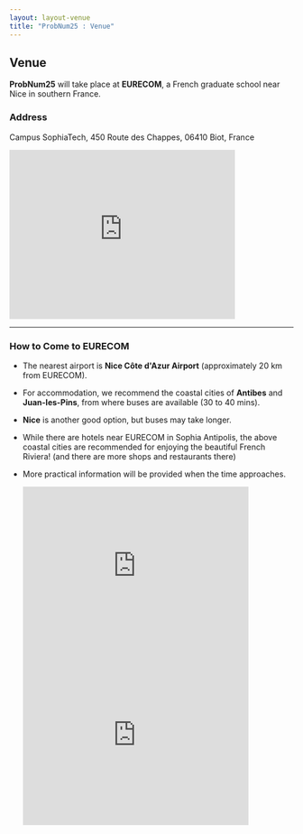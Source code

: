 ```yaml
---
layout: layout-venue
title: "ProbNum25 : Venue"
---
```

## Venue

**ProbNum25** will take place at **EURECOM**, a French graduate school near Nice in southern France. 

### Address
Campus SophiaTech, 450 Route des Chappes, 06410 Biot, France

<iframe src="https://www.google.com/maps/embed?pb=!1m18!1m12!1m3!1d2264.2592851003337!2d7.068550075238041!3d43.61438597110395!2m3!1f0!2f0!3f0!3m2!1i1024!2i768!4f13.1!3m3!1m2!1s0x12cc2bbceb8ef3b9%3A0x22dae297f1be6add!2sEurecom!5e1!3m2!1sen!2sfr!4v1729700049708!5m2!1sen!2sfr" width="400" height="300" style="border:0;" allowfullscreen="" loading="lazy" referrerpolicy="no-referrer-when-downgrade"></iframe>

---

### How to Come to EURECOM

- The nearest airport is **Nice Côte d'Azur Airport** (approximately 20 km from EURECOM).
- For accommodation, we recommend the coastal cities of **Antibes** and **Juan-les-Pins**, from where buses are available (30 to 40 mins).
-  **Nice** is another good option, but buses may take longer.
-  While there are hotels near EURECOM in Sophia Antipolis, the above coastal cities are recommended for enjoying the beautiful French Riviera! (and there are more shops and restaurants there)
- More practical information will be provided when the time approaches.

  <iframe src="https://www.google.com/maps/embed?pb=!1m18!1m12!1m3!1d72494.99709426609!2d7.022442141853816!3d43.58225685915261!2m3!1f0!2f0!3f0!3m2!1i1024!2i768!4f13.1!3m3!1m2!1s0x12cdd5459e5a91a9%3A0x40819a5fd979fb0!2sAntibes!5e1!3m2!1sen!2sfr!4v1729699434306!5m2!1sen!2sfr" width="400" height="300" style="border:0;" allowfullscreen="" loading="lazy" referrerpolicy="no-referrer-when-downgrade"></iframe>

   <iframe src="https://www.google.com/maps/embed?pb=!1m18!1m12!1m3!1d80635.28546958206!2d7.159151599490324!3d43.707696864285836!2m3!1f0!2f0!3f0!3m2!1i1024!2i768!4f13.1!3m3!1m2!1s0x12cdd0106a852d31%3A0x40819a5fd979a70!2sNice!5e1!3m2!1sen!2sfr!4v1729699537165!5m2!1sen!2sfr" width="400" height="300" style="border:0;" allowfullscreen="" loading="lazy" referrerpolicy="no-referrer-when-downgrade"></iframe>

 



 
 
